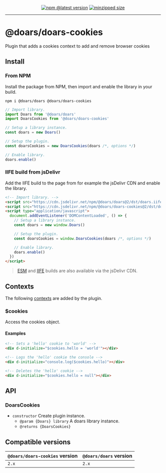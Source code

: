 <div align="center">

[![npm @latest version](https://img.shields.io/npm/v/@doars/doars-cookies.svg?label=Version&style=flat-square&maxAge=86400)](https://www.npmjs.com/package/@doars/doars-cookies)
[![minzipped size](https://img.shields.io/bundlephobia/minzip/@doars/doars-cookies?label=Size&style=flat-square&maxAge=86400)](https://www.npmjs.com/package/@doars/doars-cookies)

</div>

<hr/>

# @doars/doars-cookies

Plugin that adds a cookies context to add and remove browser cookies

## Install

### From NPM

Install the package from NPM, then import and enable the library in your build.

```
npm i @doars/doars @doars/doars-cookies
```

```JavaScript
// Import library.
import Doars from '@doars/doars'
import DoarsCookies from '@doars/doars-cookies'

// Setup a library instance.
const doars = new Doars()

// Setup the plugin.
const doarsCookies = new DoarsCookies(doars /*, options */)

// Enable library.
doars.enable()
```

### IIFE build from jsDelivr

Add the IIFE build to the page from for example the jsDelivr CDN and enable the
library.

```HTML
<!-- Import library. -->
<script src="https://cdn.jsdelivr.net/npm/@doars/doars@2/dst/doars.iife.js"></script>
<script src="https://cdn.jsdelivr.net/npm/@doars/doars-cookies@2/dst/doars-cookies.iife.js"></script>
<script type="application/javascript">
  document.addEventListener('DOMContentLoaded', () => {
    // Setup a library instance.
    const doars = new window.Doars()

    // Setup the plugin.
    const doarsCookies = window.DoarsCookies(doars /*, options */)

    // Enable library.
    doars.enable()
  })
</script>
```

> [ESM](https://cdn.jsdelivr.net/npm/@doars/doars-cookies@2/dst/doars-cookies.esm.js)
> and
> [IIFE](https://cdn.jsdelivr.net/npm/@doars/doars-cookies@2/dst/doars-cookies.iife.js)
> builds are also available via the jsDelivr CDN.

## Contexts

The following
[contexts](https://github.com/doars/doars/tree/main/packages/doars#contexts)
are added by the plugin.

### $cookies

Access the cookies object.

#### Examples

```HTML
<!-- Sets a 'hello' cookie to 'world' -->
<div d-initialize="$cookies.hello = 'world'"></div>
```

```HTML
<!-- Logs the 'hello' cookie the console -->
<div d-initialize="console.log($cookies.hello)"></div>
```

```HTML
<!-- Deletes the 'hello' cookie -->
<div d-initialize="$cookies.hello = null"></div>
```

## API

### DoarsCookies

- `constructor` Create plugin instance.
  - `@param {Doars} library` A doars library instance.
  - `@returns {DoarsCookies}`

## Compatible versions

| `@doars/doars-cookies` version | `@doars/doars` version |
| ------------------------------ | ---------------------- |
| `2.x`                          | `2.x`                  |
